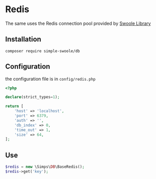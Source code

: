 # Redis

The same uses the Redis connection pool provided by [Swoole Library](https://github.com/swoole/library)

## Installation

```
composer require simple-swoole/db
```

## Configuration

the configuration file is in `config/redis.php`

```php
<?php

declare(strict_types=1);

return [
    'host' => 'localhost',
    'port' => 6379,
    'auth' => '',
    'db_index' => 0,
    'time_out' => 1,
    'size' => 64,
];
```

## Use

```php
$redis = new \Simps\DB\BaseRedis();
$redis->get('key');
```